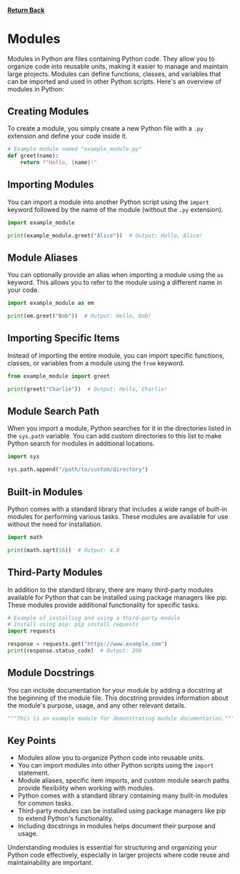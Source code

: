 #### [Return Back](../../python_for_testers.md)

# Modules

Modules in Python are files containing Python code. They allow you to organize code into reusable units, making it easier to manage and maintain large projects. Modules can define functions, classes, and variables that can be imported and used in other Python scripts. Here's an overview of modules in Python:

## Creating Modules

To create a module, you simply create a new Python file with a `.py` extension and define your code inside it.

```python
# Example module named "example_module.py"
def greet(name):
    return f"Hello, {name}!"
```

## Importing Modules

You can import a module into another Python script using the `import` keyword followed by the name of the module (without the `.py` extension).

```python
import example_module

print(example_module.greet("Alice"))  # Output: Hello, Alice!
```

## Module Aliases

You can optionally provide an alias when importing a module using the `as` keyword. This allows you to refer to the module using a different name in your code.

```python
import example_module as em

print(em.greet("Bob"))  # Output: Hello, Bob!
```

## Importing Specific Items

Instead of importing the entire module, you can import specific functions, classes, or variables from a module using the `from` keyword.

```python
from example_module import greet

print(greet("Charlie"))  # Output: Hello, Charlie!
```

## Module Search Path

When you import a module, Python searches for it in the directories listed in the `sys.path` variable. You can add custom directories to this list to make Python search for modules in additional locations.

```python
import sys

sys.path.append("/path/to/custom/directory")
```

## Built-in Modules

Python comes with a standard library that includes a wide range of built-in modules for performing various tasks. These modules are available for use without the need for installation.

```python
import math

print(math.sqrt(16))  # Output: 4.0
```

## Third-Party Modules

In addition to the standard library, there are many third-party modules available for Python that can be installed using package managers like pip. These modules provide additional functionality for specific tasks.

```python
# Example of installing and using a third-party module
# Install using pip: pip install requests
import requests

response = requests.get("https://www.example.com")
print(response.status_code)  # Output: 200
```

## Module Docstrings

You can include documentation for your module by adding a docstring at the beginning of the module file. This docstring provides information about the module's purpose, usage, and any other relevant details.

```python
"""This is an example module for demonstrating module documentation."""
```

## Key Points

- Modules allow you to organize Python code into reusable units.
- You can import modules into other Python scripts using the `import` statement.
- Module aliases, specific item imports, and custom module search paths provide flexibility when working with modules.
- Python comes with a standard library containing many built-in modules for common tasks.
- Third-party modules can be installed using package managers like pip to extend Python's functionality.
- Including docstrings in modules helps document their purpose and usage.

Understanding modules is essential for structuring and organizing your Python code effectively, especially in larger projects where code reuse and maintainability are important.
